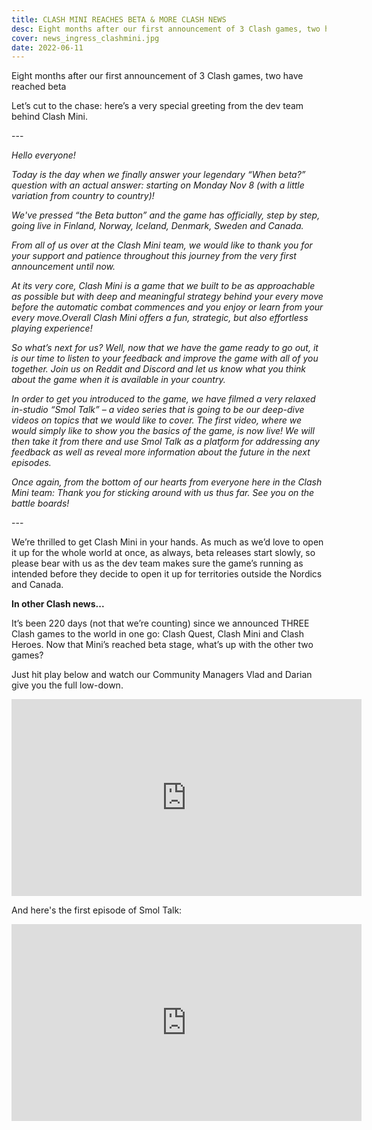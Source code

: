 ```yaml
---
title: CLASH MINI REACHES BETA & MORE CLASH NEWS 
desc: Eight months after our first announcement of 3 Clash games, two have reached beta. 
cover: news_ingress_clashmini.jpg
date: 2022-06-11
---
```


Eight months after our first announcement of 3 Clash games, two have reached beta

Let’s cut to the chase: here’s a very special greeting from the dev team behind Clash Mini.

\---

<i>Hello everyone!

Today is the day when we finally answer your legendary “When beta?” question with an  actual answer: starting on Monday Nov 8 (with a little variation from country to country)!

We've pressed “the Beta button” and the game has officially, step by step, going live in Finland, Norway, Iceland, Denmark, Sweden and Canada. 

From all of us over at the Clash Mini team, we would like to thank you for your support and patience throughout this journey from the very first announcement until now.

At its very core, Clash Mini is a game that we built to be as approachable as possible but with deep and meaningful strategy behind your every move before the automatic combat commences and you enjoy or learn from your every move.Overall Clash Mini offers a fun, strategic, but also effortless playing experience!

So what’s next for us? Well, now that we have the game ready to go out, it is our time to listen to your feedback and improve the game with all of you together. Join us on Reddit and Discord and let us know what you think about the game when it is available in your country.

In order to get you introduced to the game, we have filmed a very relaxed in-studio “Smol Talk” – a video series that is going to be our deep-dive videos on topics that we would like to cover. The first video, where we would simply like to show you the basics of the game, is now live! We will then take it from there and use Smol Talk as a platform for addressing any feedback as well as reveal more information about the future in the next episodes.

Once again, from the bottom of our hearts from everyone here in the Clash Mini team: Thank you for sticking around with us thus far. See you on the battle boards!</i>

\---

We’re thrilled to get Clash Mini in your hands. As much as we’d love to open it up for the whole world at once, as always, beta releases start slowly, so please bear with us as the dev team makes sure the game’s running as intended before they decide to open it up for territories outside the Nordics and Canada.

**In other Clash news...**

It’s been 220 days (not that we’re counting) since we announced THREE Clash games to the world in one go: Clash Quest, Clash Mini and Clash Heroes. Now that Mini’s reached beta stage, what’s up with the other two games?

Just hit play below and watch our Community Managers Vlad and Darian give you the full low-down.

<iframe width="560" height="315" display=block src="https://www.youtube.com/embed/WwoWw_jhp7s" frameborder="0" allow="accelerometer; autoplay; encrypted-media; gyroscope; picture-in-picture" allowfullscreen></iframe>

And here's the first episode of Smol Talk:

<iframe width="560" height="315" display=block src="https://www.youtube.com/embed/8bjwf63B6rE" frameborder="0" allow="accelerometer; autoplay; encrypted-media; gyroscope; picture-in-picture" allowfullscreen></iframe>
